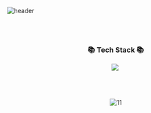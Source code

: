 
![header](https://capsule-render.vercel.app/api?type=waving&color=gradient&height=180&section=header&text=Jaejong%20Lee&animation=blinking&fontSize=60&fontAlignY=30)
<div align="center">

</div>

<br>
<br>

<h3 align="center">📚 Tech Stack 📚</h3>
<p align="center">
  <img src="https://img.shields.io/badge/Python-3766AB?style=flat-square&logo=Python&logoColor=white"/></a>&nbsp 
</p>


<br>
<br>

<div align="center">
  
![11](https://pbs.twimg.com/profile_images/2097403581/profile_400x400.png)

</div>
<!--
**2BELLBELL/2BELLBELL** is a ✨ _special_ ✨ repository because its `README.md` (this file) appears on your GitHub profile.

Here are some ideas to get you started:

- 🔭 I’m currently working on ...
- 🌱 I’m currently learning ...
- 👯 I’m looking to collaborate on ...
- 🤔 I’m looking for help with ...
- 💬 Ask me about ...
- 📫 How to reach me: ...
- 😄 Pronouns: ...
- ⚡ Fun fact: ...
-->
